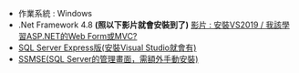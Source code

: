 * 作業系統 : Windows
* .Net Framework 4.8 **(照以下影片就會安裝到了)**
[影片 : 安裝VS2019 / 我該學習ASP.NET的Web Form或MVC?](https://youtu.be/h5lrtdR9XF8)
* [SQL Server Express版(安裝Visual Studio就會有)](https://www.microsoft.com/zh-tw/sql-server/sql-server-downloads)
* [SSMSE(SQL Server的管理畫面，需額外手動安裝)](https://www.microsoft.com/zh-tw/download/details.aspx?id=15366)